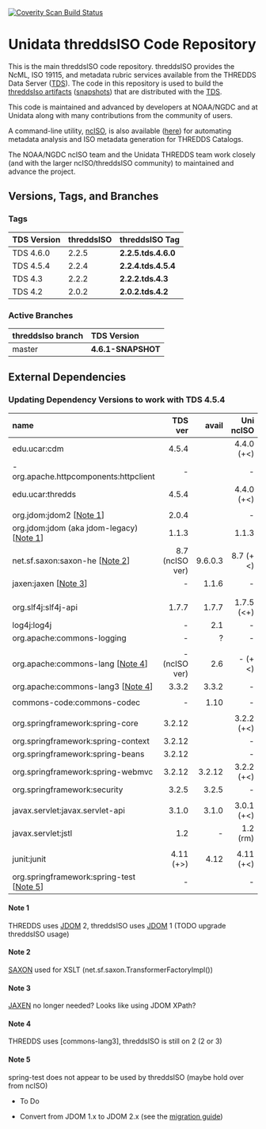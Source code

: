 <a href="https://scan.coverity.com/projects/4054">
  <img alt="Coverity Scan Build Status"
       src="https://scan.coverity.com/projects/4054/badge.svg"/>
</a>

# Unidata threddsISO Code Repository

This is the main threddsISO code repository.
threddsISO provides the NcML, ISO 19115, and metadata rubric services available from the THREDDS Data Server ([TDS]).
The code in this repository is used to build the [threddsIso artifacts][Maven_artifacts] ([snapshots][Maven_artifacts_snapshots]) that are distributed with the [TDS].

This code is maintained and advanced by developers at NOAA/NGDC and at Unidata along with
many contributions from the community of users.

A command-line utility, [ncISO], is also available ([here][ncISO]) for automating metadata analysis and ISO metadata generation for THREDDS Catalogs.

The NOAA/NGDC ncISO team and the Unidata THREDDS team work closely (and with the larger
ncISO/threddsISO community) to maintained and advance the project.

## Versions, Tags, and Branches

### Tags

| TDS Version        | threddsISO     | threddsISO Tag       |
|:-------------------|:---------------|:---------------------|
| TDS 4.6.0          | 2.2.5          | **2.2.5.tds.4.6.0**  |
| TDS 4.5.4          | 2.2.4          | **2.2.4.tds.4.5.4**  |
| TDS 4.3            | 2.2.2          | **2.2.2.tds.4.3**    |
| TDS 4.2            | 2.0.2          | **2.0.2.tds.4.2**    |

### Active Branches

| threddsIso branch | TDS Version            |
|:------------------|:-----------------------|
| master            | **4.6.1-SNAPSHOT** |


## External Dependencies

### Updating Dependency Versions to work with TDS 4.5.4

| name                                   |    TDS ver |   avail | Uni ncISO  |  ncISO ver |
| :-------------------------------       |    ------: | ------: | ------:    |   -------: |
| edu.ucar:cdm                           |      4.5.4 |         | 4.4.0 (+<) |        4.2 |
| - org.apache.httpcomponents:httpclient |          - |         | -          |        3.1 |
| edu.ucar:thredds                       |      4.5.4 |         | 4.4.0 (+<) |        4.2 |
|                                        |            |         |            |            |
| org.jdom:jdom2                  [[Note 1](#Note_1)] |   2.0.4 |         | -          |          - |
| org.jdom:jdom (aka jdom-legacy) [[Note 1](#Note_1)] |   1.1.3 |         | 1.1.3      |        1.1 |
| net.sf.saxon:saxon-he  [[Note 2](#Note_2)] | 8.7 (ncISO ver) | 9.6.0.3 | 8.7 (+<)   |    9.3.0.5 |
| jaxen:jaxen        [[Note 3](#Note_3)] |          - |   1.1.6 | -          |      1.1.1 |
|                                        |            |         |            |            |
|                                        |            |         |            |            |
| org.slf4j:slf4j-api                    |      1.7.7 |   1.7.7 | 1.7.5 (<+) |      1.5.6 |
| log4j:log4j                            |          - |     2.1 | -          |     1.2.15 |
| org.apache:commons-logging             |          - |       ? | -          |      1.1.1 |
|                                        |            |         |            |            |
| org.apache:commons-lang  [[Note 4](#Note_4)]|     - (ncISO ver) |     2.6 | - (+<)     |        2.3 |
| org.apache:commons-lang3 [[Note 4](#Note_4)]| 3.3.2  |   3.3.2 | -          |          - |
|                                        |            |         |            |            |
| commons-code:commons-codec             |          - |    1.10 | -          |        1.5 |
|                                        |            |         |            |            |
| org.springframework:spring-core        |     3.2.12 |         | 3.2.2 (+<) |      2.5.6 |
| org.springframework:spring-context     |     3.2.12 |         | -          |          - |
| org.springframework:spring-beans       |     3.2.12 |         | -          |          - |
| org.springframework:spring-webmvc      |     3.2.12 |  3.2.12 | 3.2.2 (+<) |      2.5.6 |
| org.springframework:security           |      3.2.5 |   3.2.5 | -          |          - |
|                                        |            |         |            |            |
| javax.servlet:javax.servlet-api        |      3.1.0 |   3.1.0 | 3.0.1 (+<) | tomcat 5.5 |
| javax.servlet:jstl                     |        1.2 |       - | 1.2 (rm)   |          - |
|                                        |            |         |            |            |
| junit:junit                            |  4.11 (+>) |    4.12 | 4.11 (+<)  |        4.4 |
| org.springframework:spring-test [[Note 5](#Note_5)] |          - |         | -          |  2.5.6 (?) |

####  <a name="Note_1"></a>Note 1
THREDDS uses [JDOM] 2, threddsISO uses [JDOM] 1 (TODO upgrade threddsISO usage)

#### <a name="Note_2"></a> Note 2
[SAXON] used for XSLT (net.sf.saxon.TransformerFactoryImpl())

#### <a name="Note_3"></a> Note 3
[JAXEN] no longer needed? Looks like using JDOM XPath?

#### <a name="Note_4"></a> Note 4
THREDDS uses [commons-lang3], threddsISO is still on 2 (2 or 3)

#### <a name="Note_5"></a> Note 5
spring-test does not appear to be used by threddsISO (maybe hold over from ncISO)

* To Do

- Convert from JDOM 1.x to JDOM 2.x (see the [migration guide](https://github.com/hunterhacker/jdom/wiki/JDOM2-Migration-Issues))

[ncISO]: http://www.ngdc.noaa.gov/eds/tds/
[TDS]: http://www.unidata.ucar.edu/software/thredds/current/tds

[Maven_artifacts]: https://artifacts.unidata.ucar.edu/content/repositories/unidata-releases/EDS/threddsIso/
[Maven_artifacts_snapshots]: https://artifacts.unidata.ucar.edu/content/repositories/unidata-snapshots/EDS/threddsIso/

[JDOM]: http://www.jdom.org/
[SAXON]: http://saxon.sourceforge.net/
[JAXEN]: http://jaxen.codehaus.org/
[commons-lang]: http://commons.apache.org/proper/commons-lang/
